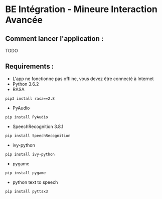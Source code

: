 # BE Intégration - Mineure Interaction Avancée

## Comment lancer l'application :
TODO

## Requirements :

- L'app ne fonctionne pas offline, vous devez être connecté à Internet
- Python 3.6.2
- RASA
```
pip3 install rasa==2.8
```
- PyAudio
```
pip install PyAudio
```
- SpeechRecognition 3.8.1
```
pip install SpeechRecognition
```
- ivy-python
```
pip install ivy-python
```
- pygame
```
pip install pygame
```
- python text to speech
```
pip install pyttsx3
```